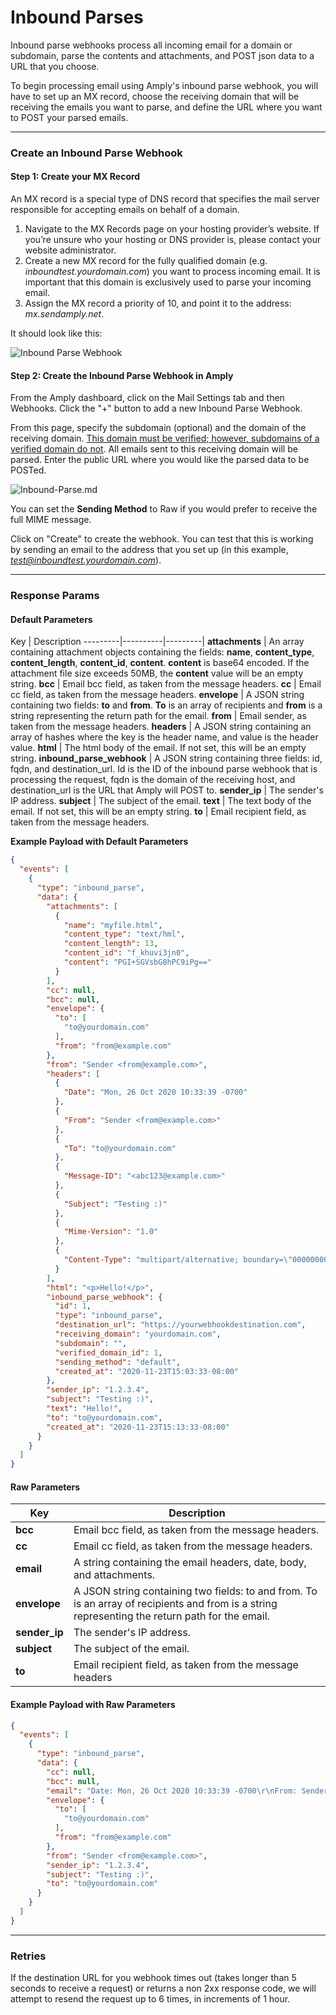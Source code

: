 # Inbound Parses

Inbound parse webhooks process all incoming email for a domain or subdomain, parse the contents and attachments, and POST json data to a URL that you choose.

To begin processing email using Amply's inbound parse webhook, you will have to set up an MX record, choose the receiving domain that will be receiving the emails you want to parse, and define the URL where you want to POST your parsed emails.

****

### Create an Inbound Parse Webhook

#### Step 1: Create your MX Record

An MX record is a special type of DNS record that specifies the mail server responsible for accepting emails on behalf of a domain.

1. Navigate to the MX Records page on your hosting provider’s website. If you’re unsure who your hosting or DNS provider is, please contact your website administrator.
2. Create a new MX record for the fully qualified domain (e.g. *inboundtest.yourdomain.com*) you want to process incoming email. It is important that this domain is exclusively used to parse your incoming email.
3. Assign the MX record a priority of 10, and point it to the address: *mx.sendamply.net*.

It should look like this:

![Inbound Parse Webhook](../../assets/images/inbound_route53.png)

#### Step 2: Create the Inbound Parse Webhook in Amply

From the Amply dashboard, click on the Mail Settings tab and then Webhooks. Click the "+" button to add a new Inbound Parse Webhook.

From this page, specify the subdomain (optional) and the domain of the receiving domain. [This domain must be verified; however, subdomains of a verified domain do not](../Deliverability/100-Sender-Verification.md#domain-verification). All emails sent to this receiving domain will be parsed. Enter the public URL where you would like the parsed data to be POSTed.

![Inbound-Parse.md](../../assets/images/inbound_parse_create.png)


You can set the **Sending Method** to Raw if you would prefer to receive the full MIME message.


Click on "Create" to create the webhook. You can test that this is working by sending an email to the address that you set up (in this example, *test@inboundtest.yourdomain.com*).

****

### Response Params

#### Default Parameters

Key | Description
---------|----------|---------|
**attachments** | An array containing attachment objects containing the fields: **name**, **content_type**, **content_length**, **content_id**, **content**. **content** is base64 encoded. If the attachment file size exceeds 50MB, the **content** value will be an empty string.
**bcc** | Email bcc field, as taken from the message headers.
 **cc** | Email cc field, as taken from the message headers.
 **envelope** | A JSON string containing two fields: **to** and **from**. **To** is an array of recipients and **from** is a string representing the return path for the email.
 **from** | Email sender, as taken from the message headers.
 **headers** | A JSON string containing an array of hashes where the key is the header name, and value is the header value.
 **html** | The html body of the email. If not set, this will be an empty string.
 **inbound_parse_webhook** | A JSON string containing three fields: id, fqdn, and destination_url. Id is the ID of the inbound parse webhook that is processing the request, fqdn is the domain of the receiving host, and destination_url is the URL that Amply will POST to.
 **sender_ip** | The sender's IP address.
 **subject** | The subject of the email.
 **text** | The text body of the email. If not set, this will be an empty string.
 **to** | Email recipient field, as taken from the message headers.


**Example Payload with Default Parameters**

```json
{
  "events": [
    {
      "type": "inbound_parse",
      "data": {
        "attachments": [
          {
            "name": "myfile.html",
            "content_type": "text/hml",
            "content_length": 13,
            "content_id": "f_khuvi3jn0",
            "content": "PGI+SGVsbG8hPC9iPg=="
          }
        ],
        "cc": null,
        "bcc": null,
        "envelope": {
          "to": [
            "to@yourdomain.com"
          ],
          "from": "from@example.com"
        },
        "from": "Sender <from@example.com>",
        "headers": [
          {
            "Date": "Mon, 26 Oct 2020 10:33:39 -0700"
          },
          {
            "From": "Sender <from@example.com>"
          },
          {
            "To": "to@yourdomain.com"
          },
          {
            "Message-ID": "<abc123@example.com>"
          },
          {
            "Subject": "Testing :)"
          },
          {
            "Mime-Version": "1.0"
          },
          {
            "Content-Type": "multipart/alternative; boundary=\"000000000000571fa205b296554f\""
          }
        ],
        "html": "<p>Hello!</p>",
        "inbound_parse_webhook": {
          "id": 1,
          "type": "inbound_parse",
          "destination_url": "https://yourwebhookdestination.com",
          "receiving_domain": "yourdomain.com",
          "subdomain": "",
          "verified_domain_id": 1,
          "sending_method": "default",
          "created_at": "2020-11-23T15:03:33-08:00"
        },
        "sender_ip": "1.2.3.4",
        "subject": "Testing :)",
        "text": "Hello!",
        "to": "to@yourdomain.com",
        "created_at": "2020-11-23T15:13:33-08:00"
      }
    }
  ]
}
```


#### Raw Parameters

Key | Description
---------|----------|
 **bcc** | Email bcc field, as taken from the message headers.
 **cc** | Email cc field, as taken from the message headers.
 **email** | A string containing the email headers, date, body, and attachments.
 **envelope** | A JSON string containing two fields: to and from. To is an array of recipients and from is a string representing the return path for the email.
 **sender_ip** | The sender's IP address.
 **subject** | The subject of the email.
 **to** | Email recipient field, as taken from the message headers


 #### Example Payload with Raw Parameters

```json
{
  "events": [
    {
      "type": "inbound_parse",
      "data": {
        "cc": null,
        "bcc": null,
        "email": "Date: Mon, 26 Oct 2020 10:33:39 -0700\r\nFrom: Sender <from@example.com>\r\nTo: to@yourdomain.com\r\nMessage-ID: <abc123@example.com>\r\nSubject: Testing :)\r\nMime-Version: 1.0\r\nContent-Type: multipart/mixed;\r\n boundary=\"--==_mimepart_5f973596a99ad_15c5c23b98c792fb\";\r\n charset=UTF-8\r\nContent-Transfer-Encoding: 7bit\r\n\r\n\r\n----==_mimepart_5f973596a99ad_15c5c23b98c792fb\r\nContent-Type: text/plain;\r\n charset=UTF-8\r\nContent-Transfer-Encoding: 7bit\r\n\r\nHello!\r\n----==_mimepart_5f973596a99ad_15c5c23b98c792fb\r\nContent-Type: text/html;\r\n charset=UTF-8\r\nContent-Transfer-Encoding: 7bit\r\n\r\n<p>Hello!</p>\r\n----==_mimepart_5f973596a99ad_15c5c23b98c792fb--\r\n",
        "envelope": {
          "to": [
            "to@yourdomain.com"
          ],
          "from": "from@example.com"
        },
        "from": "Sender <from@example.com>",
        "sender_ip": "1.2.3.4",
        "subject": "Testing :)",
        "to": "to@yourdomain.com"
      }
    }
  ]
}
```

***

### Retries

If the destination URL for you webhook times out (takes longer than 5 seconds to receive a request) or returns a non 2xx response code, we will attempt to resend the request up to 6 times, in increments of 1 hour.
